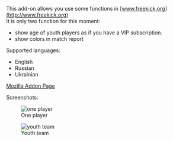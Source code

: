 This add-on allows you use some functions in [www.freekick.org](http://www.freekick.org)  
It is only two function for this moment:

*  show age of youth players as if you have a VIP subscription.
*  show colors in match report

Supported languages:

*   English
*   Russian
*   Ukrainian

[Mozilla Addon Page](https://addons.mozilla.org/en-US/firefox/addon/freekick/)

Screenshots:
<figure>
  <img src='https://github.com/alexbel/freekick-plus/tree/master/screenshots/one_player.png' alt="one player">
  <figcaption>One player</figcaption>
</figure>
<figure>
  <img src='https://github.com/alexbel/freekick-plus/tree/master/screenshots/youth_team.png' alt="youth team">
  <figcaption>Youth team</figcaption>
</figure>
